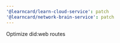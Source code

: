 ```yaml
---
'@learncard/learn-cloud-service': patch
'@learncard/network-brain-service': patch
---
```


Optimize did:web routes
